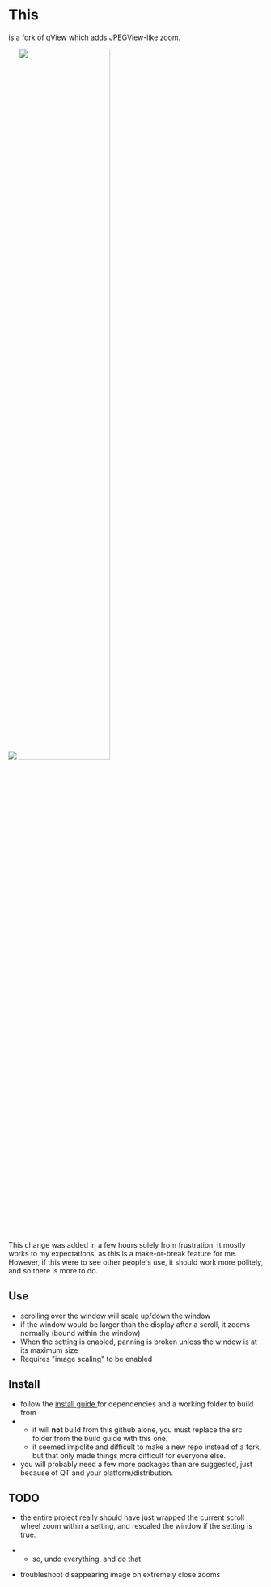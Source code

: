 # This
is a fork of <a href="https://interversehq.com/qview/">qView</a> which adds JPEGView-like zoom.

<img src="https://poodle.boats/media/qview_poodle.gif" >
<img src = "https://poodle.boats/media/qview_setting.png" style="width:60%;"/>

This change was added in a few hours solely from frustration. It mostly works to my expectations, as this is a make-or-break feature for me.
However, if this were to see other people's use, it should work more politely, and so there is more to do.

## Use
- scrolling over the window will scale up/down the window
- if the window would be larger than the display after a scroll, it zooms normally (bound within the window)
- When the setting is enabled, panning is broken unless the window is at its maximum size
- Requires "image scaling" to be enabled

## Install
- follow the <a href="https://github.com/jurplel/qView/wiki/Linux-Build-and-Install-Guide"> install guide </a> for dependencies and a working folder to build from
- - it will <b> not </b> build from this github alone, you must replace the src folder from the build guide with this one.
  - it seemed impolite and difficult to make a new repo instead of a fork, but that only made things more difficult for everyone else.
- you will probably need a few more packages than are suggested, just because of QT and your platform/distribution.

## TODO
- the entire project really should have just wrapped the current scroll wheel zoom within a setting, and rescaled the window if the setting is true.
 - - so, undo everything, and do that 

- troubleshoot disappearing image on extremely close zooms 
    
